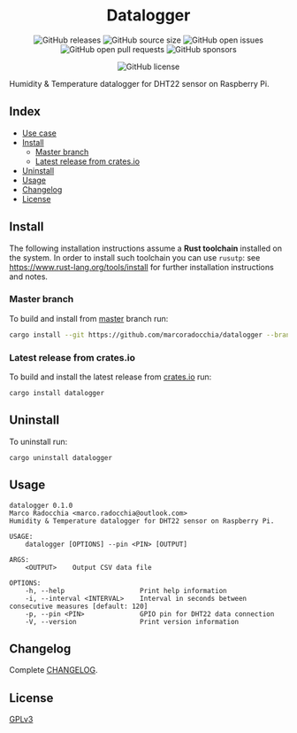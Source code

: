 <div align="center">
  <h1 align="center">Datalogger</h1>

  ![GitHub releases](https://img.shields.io/github/downloads/marcoradocchia/datalogger/total?color=%23a9b665&logo=github)
  ![GitHub source size](https://img.shields.io/github/languages/code-size/marcoradocchia/datalogger?color=ea6962&logo=github)
  ![GitHub open issues](https://img.shields.io/github/issues-raw/marcoradocchia/datalogger?color=%23d8a657&logo=github)
  ![GitHub open pull requests](https://img.shields.io/github/issues-pr-raw/marcoradocchia/datalogger?color=%2389b482&logo=github)
  ![GitHub sponsors](https://img.shields.io/github/sponsors/marcoradocchia?color=%23d3869b&logo=github)
  <!-- ![Crates.io downloads](https://img.shields.io/crates/d/datalogger?label=crates.io%20downloads&color=%23a9b665&logo=rust) -->
  <!-- ![Crates.io version](https://img.shields.io/crates/v/datalogger?logo=rust&color=%23d8a657) -->
  ![GitHub license](https://img.shields.io/github/license/marcoradocchia/datalogger?color=%23e78a4e)
</div>

Humidity & Temperature datalogger for DHT22 sensor on Raspberry Pi.

## Index

- [Use case](#use-case)
- [Install](#install)
  * [Master branch](#master-branch)
  * [Latest release from crates.io](#latest-release-from-crates.io)
- [Uninstall](#uninstall)
- [Usage](#usage)
- [Changelog](#changelog)
- [License](#license)

## Install

The following installation instructions assume a **Rust toolchain** installed on the system.
In order to install such toolchain you can use `rusutp`: see
https://www.rust-lang.org/tools/install for further installation
instructions and notes.

### Master branch

To build and install from [master](/marcoradocchia/datalogger/tree/master)
branch run:
```sh
cargo install --git https://github.com/marcoradocchia/datalogger --branch master
```

### Latest release from crates.io

To build and install the latest release from [crates.io](https://crates.io/crates/datalogger) run:
```
cargo install datalogger
```

## Uninstall

To uninstall run:
```
cargo uninstall datalogger
```

## Usage

```
datalogger 0.1.0
Marco Radocchia <marco.radocchia@outlook.com>
Humidity & Temperature datalogger for DHT22 sensor on Raspberry Pi.

USAGE:
    datalogger [OPTIONS] --pin <PIN> [OUTPUT]

ARGS:
    <OUTPUT>    Output CSV data file

OPTIONS:
    -h, --help                   Print help information
    -i, --interval <INTERVAL>    Interval in seconds between consecutive measures [default: 120]
    -p, --pin <PIN>              GPIO pin for DHT22 data connection
    -V, --version                Print version information
```

## Changelog

Complete [CHANGELOG](CHANGELOG.md).

## License

[GPLv3](LICENSE)
